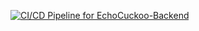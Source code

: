 [![CI/CD Pipeline for EchoCuckoo-Backend](https://github.com/LeHuyVuu/my-time-store/actions/workflows/docker-image.yml/badge.svg)](https://github.com/LeHuyVuu/my-time-store/actions/workflows/docker-image.yml)
